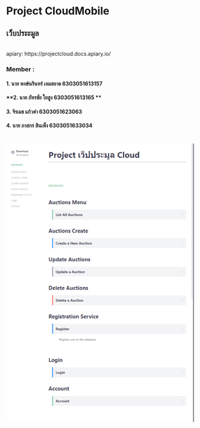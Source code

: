 **Project CloudMobile**
===============
## เว็บประะมูล
<br>
apiary: https://projectcloud.docs.apiary.io/

### **Member :**


#### **1. นาย พงษ์นรินทร์   เอมสอาด 6303051613157**

#### **2. นาย ภัทรชัย   ใยสูง 6303051613165 **

#### **3. จิรเมธ   แก้วคำ  6303051623063**

#### **4. นาย ภาสกร   สินเพ็ง 6303051633034**
#


![Alt text](./APIary/apiary.png)

#
